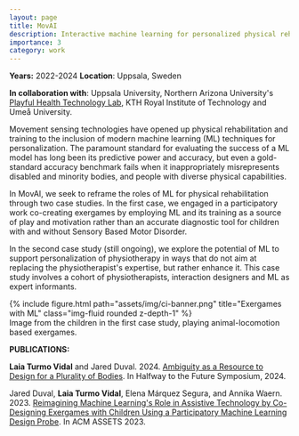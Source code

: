```yaml
---
layout: page
title: MovAI
description: Interactive machine learning for personalized physical rehabilitation
importance: 3
category: work
---
```

**Years:** 2022-2024                      **Location**: Uppsala, Sweden

**In collaboration with**: Uppsala University, Northern Arizona University's [Playful Health Technology Lab](https://www.phtlab.nau.edu/), KTH Royal Institute of Technology and Umeå University.

Movement sensing technologies have opened up physical rehabilitation and training to the inclusion of modern machine learning (ML) techniques for personalization. The paramount standard for evaluating the success of a ML model has long been its predictive power and accuracy, but even a gold-standard accuracy benchmark fails when it inappropriately misrepresents disabled and minority bodies, and people with diverse physical capabilities. 

In MovAI, we seek to reframe the roles of ML for physical rehabilitation through two case studies. In the first case, we engaged in a participatory work co-creating exergames by employing ML and its training as a source of play and motivation rather than an accurate diagnostic tool for children with and without Sensory Based Motor Disorder. 

In the second case study (still ongoing), we explore the potential of ML to support personalization of physiotherapy in ways that do not aim at replacing the physiotherapist's expertise, but rather enhance it. This case study involves a cohort of physiotherapists, interaction designers and ML as expert informants.

<div class="row">
    <div class="col-sm mt-3 mt-md-0">
        {% include figure.html path="assets/img/ci-banner.png" title="Exergames with ML" class="img-fluid rounded z-depth-1" %}
    </div>
</div>
<div class="caption">
    Image from the children in the first case study, playing animal-locomotion based exergames.
</div>


**PUBLICATIONS:**

**Laia Turmo Vidal** and Jared Duval. 2024. [Ambiguity as a Resource to Design for a Plurality of Bodies](https://doi.org/10.1145/3686169.3686176). In Halfway to the Future Symposium, 2024.

Jared Duval, **Laia Turmo Vidal**, Elena Márquez Segura, and Annika Waern. 2023. [Reimagining Machine Learning's Role in Assistive Technology by Co-Designing Exergames with Children Using a Participatory Machine Learning Design Probe](https://doi.org/10.1145/3597638.3608421). In ACM ASSETS 2023.



